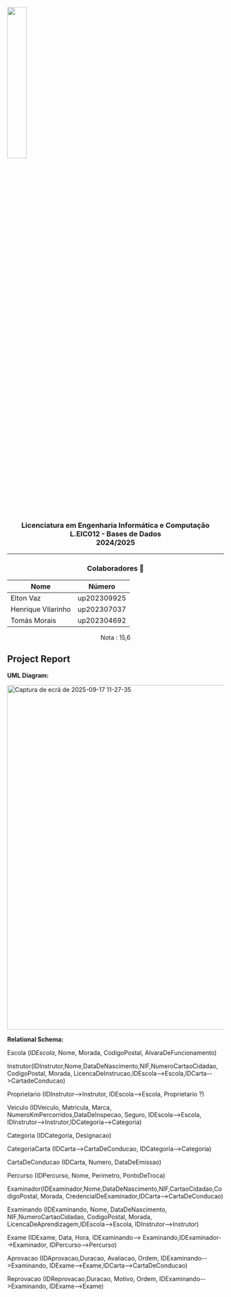 <img src='https://sigarra.up.pt/feup/pt/imagens/LogotipoSI' width="30%"/>

<h3 align="center">Licenciatura em Engenharia Informática e Computação<br> L.EIC012 - Bases de Dados<br> 2024/2025 </h3>

---
<h3 align="center"> Colaboradores &#129309 </h2>

<div align="center">

| Nome               | Número      |
|--------------------|-------------|
| Elton Vaz          | up202309925 |
| Henrique Vilarinho | up202307037 |
| Tomás Morais       | up202304692 |

Nota : 15,6

</div>

## Project Report

**UML Diagram:**

<img width="1274" height="800" alt="Captura de ecrã de 2025-09-17 11-27-35" src="https://github.com/user-attachments/assets/f1ecd6e8-78d3-4aac-bebf-234f0eaf0896" />

**Relational Schema:**

Escola (*IDEscola*, Nome, Morada, CodigoPostal, AlvaraDeFuncionamento)

Instrutor(IDInstrutor,Nome,DataDeNascimento,NIF,NumeroCartaoCidadao, CodigoPostal, Morada, LicencaDeInstrucao,IDEscola-->Escola,IDCarta-->CartadeConducao)

Proprietario (IDInstrutor-->Instrutor, IDEscola-->Escola, Proprietario ?)

Veiculo (IDVeiculo, Matricula, Marca, NumeroKmPercorridos,DataDeInspecao, Seguro, IDEscola-->Escola, IDInstrutor-->Instrutor,IDCategoria-->Categoria)

Categoria (IDCategoria, Designacao)

CategoriaCarta (IDCarta-->CartaDeConducao, IDCategoria-->Categoria)

CartaDeConducao (IDCarta, Numero, DataDeEmissao)

Percurso (IDPercurso, Nome, Perimetro, PontoDeTroca)

Examinador(IDExaminador,Nome,DataDeNascimento,NIF,CartaoCidadao,CodigoPostal, Morada, CredencialDeExaminador,IDCarta-->CartaDeConducao)

Examinando (IDExaminando, Nome, DataDeNascimento, NIF,NumeroCartaoCidadao, CodigoPostal, Morada, LicencaDeAprendizagem,IDEscola-->Escola, IDInstrutor-->Instrutor)

Exame (IDExame, Data, Hora, IDExaminando--> Examinando,IDExaminador-->Examinador, IDPercurso-->Percurso)

Aprovacao (IDAprovacao,Duracao, Avaliacao, Ordem, IDExaminando-->Examinando, IDExame-->Exame,IDCarta-->CartaDeConducao)

Reprovacao (IDReprovacao,Duracao, Motivo, Ordem, IDExaminando-->Examinando, IDExame-->Exame)
